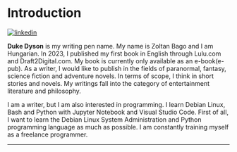 <h1>Introduction</h1>

[![linkedin](https://img.shields.io/badge/Zoltan_Bago-LinkedIn-blue)](https://www.linkedin.com/in/zoltan-bago/)

<p><b>Duke Dyson</b> is my writing pen name. My name is Zoltan Bago and I am Hungarian. In 2023, I published my first book in English through Lulu.com and Draft2Digital.com. My book is currently only available as an e-book(e-pub). As a writer, I would like to publish in the fields of paranormal, fantasy, science fiction and adventure novels. In terms of scope, I think in short stories and novels. My writings fall into the category of entertainment literature and philosophy.</p>

<p> I am a writer, but I am also interested in programming. I learn Debian Linux, Bash and Python with Jupyter Notebook and Visual Studio Code. First of all, I want to learn the Debian Linux System Administration and Python programming language as much as possible. I am constantly training myself as a freelance programmer.</p>

<hr>

<!---
ZoltanBago/ZoltanBago is a ✨ special ✨ repository because its `README.md` (this file) appears on your GitHub profile.
You can click the Preview link to take a look at your changes.
--->
